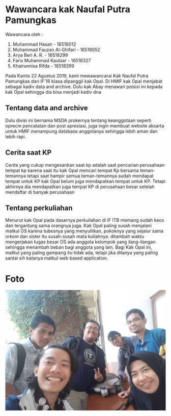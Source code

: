# Wawancara kak Naufal Putra Pamungkas

Wawancara oleh :
1. Muhammad Hasan - 16518012
2. Muhammad Fauzan Al-Ghifari - 16518052
3. Arya Beri A. R. - 16518299
4. Faris Muhammad Kautsar - 16518327
5. Khairunnisa Rifda - 16518399

Pada Kamis 22 Agustus 2019, kami mewawancarai Kak Naufal Putra Pamungkas dari IF'16 biasa dipanggil kak Opal. Di HMIF kak Opal menjabat sebagai kadiv data and archive. Dulu kak Abay menawari poisisi ini kepada kak Opal sehingga dia bisa menjadi kadiv dna

## Tentang data and archive
Dulu divisi ini bernama MSDA prokernya tentang keanggotaan seperti oprecm pencatatan dan post apresiasi, juga ingin membuat website aksarta untuk HMIF menampung database anggotanya sehingga lebih aman dan lebih rapi.

## Cerita saat KP
Cerita yang cukup mengesankan saat kp adalah saat pencarian perusahaan tempat kp karena saat itu kak Opal mencari tempat Kp bersama teman-temannya tetapi saat hampir semua teman-temannya sudah mendapat tempat untuk KP kak Opal belum juga mendapatkan tempat untuk KP. Tetapi akhirnya dia mendapatkan juga tempat KP di perusahaan besar setelah mendaftar di banyak perusahaan

## Tentang perkuliahan
Menurut kak Opal pada dasarnya perkuliahan di IF ITB memang sudah keos dan tergantung sama orangnya juga. Kak Opal paling susah menjalani matkul OS karena tubesnya yang menyulitkan, pokoknya yang sejalur sama orkom dan sister itu susah-susah mata kuliahnya. ditambah waktu mengerjakan tugas besar OS ada anggota kelompok yang ilang-ilangan sehingga menambah beban bagi anggota yang lain. Bagi Kak Opal ini, matkul yang paling gampang itu tidak ada, tetapi jika ditanya yang paling santai sih katanya matkul web based application.

# Foto
![foto](./16518012-16518052-16518299-16518327-16518399.jpg)
